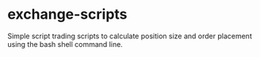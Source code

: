 # exchange-scripts
Simple script trading scripts to calculate position size and order placement using the bash shell command line.
